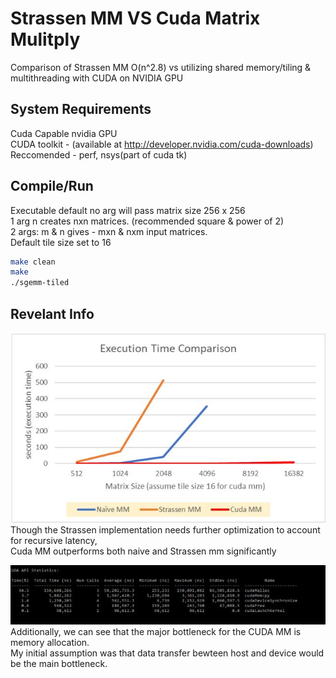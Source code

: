 # Strassen MM VS Cuda Matrix Mulitply

Comparison of Strassen MM O(n^2.8) vs utilizing shared memory/tiling & multithreading with CUDA on NVIDIA GPU

## System Requirements

Cuda Capable nvidia GPU  
CUDA toolkit - (available at http://developer.nvidia.com/cuda-downloads)  
Reccomended - perf, nsys(part of cuda tk)  

## Compile/Run

Executable default no arg will pass matrix size 256 x 256   
1 arg n creates nxn matrices. (recommended square & power of 2)  
2 args: m & n gives - mxn & nxm input matrices.  
Default tile size set to 16

```bash
make clean
make 
./sgemm-tiled
```

## Revelant Info

![alt text](https://github.com/brycehills/StrassenVsCudaMM/blob/main/resources/timing.JPG)  
Though the Strassen implementation needs further optimization to account for recursive latency,  
Cuda MM outperforms both naive and Strassen mm significantly
  
    
   
![alt text](https://github.com/brycehills/StrassenVsCudaMM/blob/main/resources/cudaapistats.JPG)  
Additionally, we can see that the major bottleneck for the CUDA MM is memory allocation.  
My initial assumption was that data transfer bewteen host and device would be the main bottleneck.  
